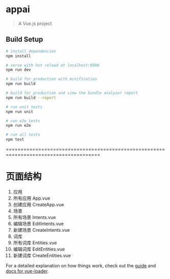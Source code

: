 # appai

> A Vue.js project

## Build Setup

``` bash
# install dependencies
npm install

# serve with hot reload at localhost:8080
npm run dev

# build for production with minification
npm run build

# build for production and view the bundle analyzer report
npm run build --report

# run unit tests
npm run unit

# run e2e tests
npm run e2e

# run all tests
npm test
```

======================================================================================
# 页面结构

1. 应用
  1. 所有应用 App.vue
  1. 创建应用 CreateApp.vue
1. 场景
  1. 所有场景 Intents.vue
  1. 编辑场景 EditIntents.vue
  1. 新建场景 CreateIntents.vue
1. 词库
  1. 所有词库 Entities.vue
  1. 编辑词库 EditEntities.vue
  1. 新建词库 CreateEntities.vue

For a detailed explanation on how things work, check out the [guide](http://vuejs-templates.github.io/webpack/) and [docs for vue-loader](http://vuejs.github.io/vue-loader).
